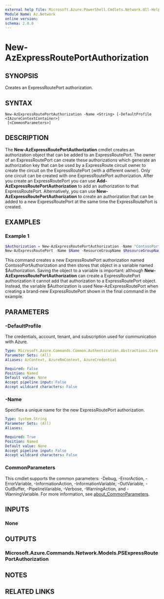 ```yaml
---
external help file: Microsoft.Azure.PowerShell.Cmdlets.Network.dll-Help.xml
Module Name: Az.Network
online version:
schema: 2.0.0
---
```


# New-AzExpressRoutePortAuthorization

## SYNOPSIS
Creates an ExpressRoutePort authorization.

## SYNTAX

```
New-AzExpressRoutePortAuthorization -Name <String> [-DefaultProfile <IAzureContextContainer>]
 [<CommonParameters>]
```

## DESCRIPTION
The **New-AzExpressRoutePortAuthorization** cmdlet creates an authorization object that can
be added to an ExpressRoutePort. The owner of an ExpressRoutePort can create these 
authorizations which generate an authorization key that can be used by a ExpressRoute 
circuit owner to create the circuit on the ExpressRoutePort (with a different owner).
Only one circuit can be created with one ExpressRoutePort authorization. After you
create an ExpressRoutePort you can use **Add-AzExpressRoutePortAuthorization** 
to add an authorization to that ExpressRoutePort. Alternatively, you can use
**New-AzExpressRoutePortAuthorization** to create an authorization that can be added 
to a new ExpressRoutePort at the same time the ExpressRoutePort is created.

## EXAMPLES

### Example 1
```powershell
$Authorization = New-AzExpressRoutePortAuthorization -Name "ContosoPortAuthorization"
New-AzExpressRoutePort -Name $Name -ResourceGroupName $ResourceGroupName -PeeringLocation $PeeringLocationName -BandwidthInGbps 100.0 -Encapsulation QinQ | Dot1Q -Location $AzureRegion -Authorization $Authorization
```

This command creates a new ExpressRoutePort authorization named ContosoPortAuthorization and then stores
that object in a variable named $Authorization. Saving the object to a variable is important:
although **New-AzExpressRoutePortAuthorization** can create a ExpressRoutePort authorization it
cannot add that authorization to a ExpressRoutePort object. Instead, the variable $Authorization is used
New-AzExpressRoutePort when creating a brand-new ExpressRoutePort shown in the final command in the example.

## PARAMETERS

### -DefaultProfile
The credentials, account, tenant, and subscription used for communication with Azure.

```yaml
Type: Microsoft.Azure.Commands.Common.Authentication.Abstractions.Core.IAzureContextContainer
Parameter Sets: (All)
Aliases: AzContext, AzureRmContext, AzureCredential

Required: False
Position: Named
Default value: None
Accept pipeline input: False
Accept wildcard characters: False
```

### -Name
Specifies a unique name for the new ExpressRoutePort authorization.

```yaml
Type: System.String
Parameter Sets: (All)
Aliases:

Required: True
Position: Named
Default value: None
Accept pipeline input: False
Accept wildcard characters: False
```

### CommonParameters
This cmdlet supports the common parameters: -Debug, -ErrorAction, -ErrorVariable, -InformationAction, -InformationVariable, -OutVariable, -OutBuffer, -PipelineVariable, -Verbose, -WarningAction, and -WarningVariable. For more information, see [about_CommonParameters](http://go.microsoft.com/fwlink/?LinkID=113216).

## INPUTS

### None

## OUTPUTS

### Microsoft.Azure.Commands.Network.Models.PSExpressRoutePortAuthorization

## NOTES

## RELATED LINKS

